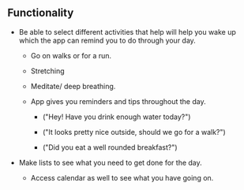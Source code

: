 ## Functionality

* Be able to select different activities that help will help you wake up which the app can remind you to do through your day.

	* Go on walks or for a run.

	* Stretching

	* Meditate/ deep breathing.

	* App gives you reminders and tips throughout the day.

		* ("Hey! Have you drink enough water today?")

		* ("It looks pretty nice outside, should we go for a walk?")

		* ("Did you eat a well rounded breakfast?")

* Make lists to see what you need to get done for the day.

	 * Access calendar as well to see what you have going on.
